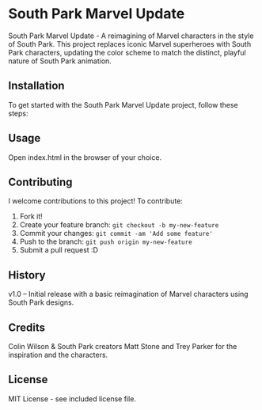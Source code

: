 # South Park Marvel Update
South Park Marvel Update - A reimagining of Marvel characters in the style of South Park. This project replaces iconic Marvel superheroes with South Park characters, updating the color scheme to match the distinct, playful nature of South Park animation.

## Installation
To get started with the South Park Marvel Update project, follow these steps:

## Usage

Open index.html in the browser of your choice.

## Contributing
I welcome contributions to this project! To contribute:

1. Fork it!
2. Create your feature branch: `git checkout -b my-new-feature`
3. Commit your changes: `git commit -am 'Add some feature'`
4. Push to the branch: `git push origin my-new-feature`
5. Submit a pull request :D

## History

v1.0 – Initial release with a basic reimagination of Marvel characters using South Park designs.

## Credits
Colin Wilson & South Park creators Matt Stone and Trey Parker for the inspiration and the characters.

## License
MIT License - see included license file.
